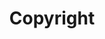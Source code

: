 ---
layout: page
title: "Copyright"
sidebar_section: 3
previous: "content/content/5_procurement.html"
next: "content/content/7_creativecommons.html"
---